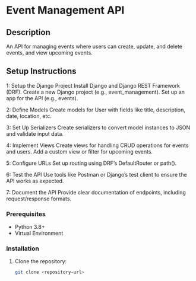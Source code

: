 

# Event Management API

## Description
An API for managing events where users can create, update, and delete events, and view upcoming events.

## Setup Instructions
1: Setup the Django Project
Install Django and Django REST Framework (DRF).
Create a new Django project (e.g., event_management).
Set up an app for the API (e.g., events).

2: Define Models
Create models for User with fields like title, description, date, location, etc.

3: Set Up Serializers
Create serializers to convert model instances to JSON and validate input data.

4: Implement Views
Create views for handling CRUD operations for events and users.
Add a custom view or filter for upcoming events.

5: Configure URLs
Set up routing using DRF’s DefaultRouter or path().

6: Test the API
Use tools like Postman or Django’s test client to ensure the API works as expected.

7: Document the API
Provide clear documentation of endpoints, including request/response formats.


### Prerequisites
- Python 3.8+
- Virtual Environment

### Installation
1. Clone the repository:
   ```bash
   git clone <repository-url>
